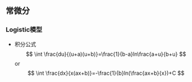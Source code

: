## 常微分
### Logistic模型
- 积分公式
$$
\int \frac{du}{(u+a)(u+b)}=\frac{1}{b-a}ln\frac{a+u}{b+u}
$$
or
$$
\int \frac{dx}{x(ax+b)}=-\frac{1}{b}ln(\frac{ax+b}{x})+C
$$

